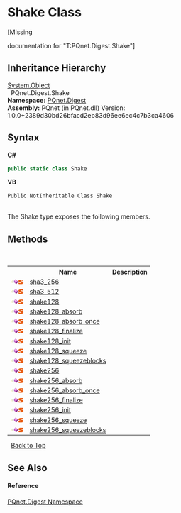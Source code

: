 # Shake Class
 

\[Missing <summary> documentation for "T:PQnet.Digest.Shake"\]


## Inheritance Hierarchy
<a href="https://docs.microsoft.com/dotnet/api/system.object" target="_blank" rel="noopener noreferrer">System.Object</a><br />&nbsp;&nbsp;PQnet.Digest.Shake<br />
**Namespace:**&nbsp;<a href="21efb5f0-8611-9eaa-4575-81fa5c4164b4.md">PQnet.Digest</a><br />**Assembly:**&nbsp;PQnet (in PQnet.dll) Version: 1.0.0+2389d30bd26bfacd2eb83d96ee6ec4c7b3ca4606

## Syntax

**C#**<br />
``` C#
public static class Shake
```

**VB**<br />
``` VB
Public NotInheritable Class Shake
```

<br />
The Shake type exposes the following members.


## Methods
&nbsp;<table><tr><th></th><th>Name</th><th>Description</th></tr><tr><td>![Public method](media/pubmethod.gif "Public method")![Static member](media/static.gif "Static member")</td><td><a href="730a6a71-cbaf-cd1d-f21a-d838fe0c0374.md">sha3_256</a></td><td /></tr><tr><td>![Public method](media/pubmethod.gif "Public method")![Static member](media/static.gif "Static member")</td><td><a href="2811cffe-1c92-243b-eabe-ca810d553625.md">sha3_512</a></td><td /></tr><tr><td>![Public method](media/pubmethod.gif "Public method")![Static member](media/static.gif "Static member")</td><td><a href="c2d5d574-7be9-8787-55fb-275e2335898d.md">shake128</a></td><td /></tr><tr><td>![Public method](media/pubmethod.gif "Public method")![Static member](media/static.gif "Static member")</td><td><a href="618a82f2-8aa9-308f-a92b-bda5306e0e62.md">shake128_absorb</a></td><td /></tr><tr><td>![Public method](media/pubmethod.gif "Public method")![Static member](media/static.gif "Static member")</td><td><a href="305b768a-2a78-ce6a-28ba-513b3166fa95.md">shake128_absorb_once</a></td><td /></tr><tr><td>![Public method](media/pubmethod.gif "Public method")![Static member](media/static.gif "Static member")</td><td><a href="9917af63-5265-68d8-dfaf-297c15dd23a9.md">shake128_finalize</a></td><td /></tr><tr><td>![Public method](media/pubmethod.gif "Public method")![Static member](media/static.gif "Static member")</td><td><a href="aafdfe44-67cf-7b6f-c062-8b11fd99b4e6.md">shake128_init</a></td><td /></tr><tr><td>![Public method](media/pubmethod.gif "Public method")![Static member](media/static.gif "Static member")</td><td><a href="f344fd3e-8d5c-a957-12a7-fc0813c3304a.md">shake128_squeeze</a></td><td /></tr><tr><td>![Public method](media/pubmethod.gif "Public method")![Static member](media/static.gif "Static member")</td><td><a href="8fa6fa53-5c96-ce3b-5d5b-4a7979b633c8.md">shake128_squeezeblocks</a></td><td /></tr><tr><td>![Public method](media/pubmethod.gif "Public method")![Static member](media/static.gif "Static member")</td><td><a href="bef3bc7f-699e-2d30-9043-64afe5a2338f.md">shake256</a></td><td /></tr><tr><td>![Public method](media/pubmethod.gif "Public method")![Static member](media/static.gif "Static member")</td><td><a href="fe7988e6-7551-3e53-ef1c-f69cc5871601.md">shake256_absorb</a></td><td /></tr><tr><td>![Public method](media/pubmethod.gif "Public method")![Static member](media/static.gif "Static member")</td><td><a href="63a2917f-b2a1-5a57-a579-e638b5654c6c.md">shake256_absorb_once</a></td><td /></tr><tr><td>![Public method](media/pubmethod.gif "Public method")![Static member](media/static.gif "Static member")</td><td><a href="40c825c8-9b86-d394-674e-db4e37039ebb.md">shake256_finalize</a></td><td /></tr><tr><td>![Public method](media/pubmethod.gif "Public method")![Static member](media/static.gif "Static member")</td><td><a href="a6a01372-1270-e6c6-66f0-8385dc5dc358.md">shake256_init</a></td><td /></tr><tr><td>![Public method](media/pubmethod.gif "Public method")![Static member](media/static.gif "Static member")</td><td><a href="4d858a9f-5092-9c5c-4490-ac156c6f65b6.md">shake256_squeeze</a></td><td /></tr><tr><td>![Public method](media/pubmethod.gif "Public method")![Static member](media/static.gif "Static member")</td><td><a href="31863ef0-fc30-67c8-db60-1749d47a5aa5.md">shake256_squeezeblocks</a></td><td /></tr></table>&nbsp;
<a href="#shake-class">Back to Top</a>

## See Also


#### Reference
<a href="21efb5f0-8611-9eaa-4575-81fa5c4164b4.md">PQnet.Digest Namespace</a><br />
